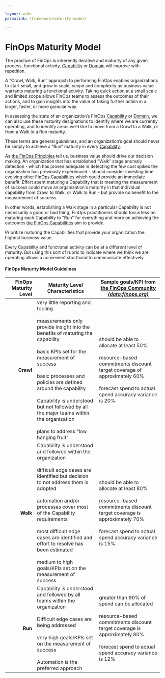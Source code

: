 ```yaml
---

layout: wide
permalink: /framework/maturity-model/

---
```


# FinOps Maturity Model

The practice of FinOps is inherently iterative and maturity of any given process, functional activity, [Capability](https://www.finops.org/framework/capabilities/) or [Domain](https://www.finops.org/framework/domains/) will improve with repetition.

A “Crawl, Walk, Run” approach to performing FinOps enables organizations to start small, and grow in scale, scope and complexity as business value warrants maturing a functional activity. Taking quick action at a small scale and limited scope allows FinOps teams to assess the outcomes of their actions, and to gain insights into the value of taking further action in a larger, faster, or more granular way.

In assessing the state of an organization’s FinOps [Capability](https://www.finops.org/framework/capabilities/) or [Domain](https://www.finops.org/framework/domains/), we can also use these maturity designations to identify where we are currently operating, and to identify areas we’d like to move from a Crawl to a Walk, or from a Walk to a Run maturity.

These terms are general guidelines, and an organization’s goal should never be simply to achieve a “Run” maturity in every [Capability](https://www.finops.org/framework/capabilities/).

As [the FinOps Principles](https://www.finops.org/framework/principles/) tell us, business value should drive our decision making.  An organization that has established "Walk" stage anomaly detection - which has proven adequate in detecting the few cost spikes the organization has previously experienced - should consider investing time evolving other [FinOps Capabilities](https://www.finops.org/framework/capabilities/) which could provide an immediate benefit. Effort spent maturing a Capability that is meeting the measurement of success could move an organization's maturity in that individual capability from Crawl to Walk, or Walk to Run - but provide no benefit to the measurement of success.

In other words, establishing a Walk stage in a particular Capability is not necessarily a good or bad thing, FinOps practitioners should focus less on maturing each Capability to "Run" for everything and more on achieving the outcomes [the FinOps Capabilities](https://www.finops.org/framework/capabilities/) aim to provide.

Prioritize maturing the Capabilities that provide your organization the highest business value.

Every Capability and functional activity can be at a different level of maturity. But using this sort of rubric to indicate where we think we are operating allows a convenient shorthand to communicate effectively.

#### FinOps Maturity Model Guidelines

| FinOps Maturity Level | Maturity Level Characteristics | Sample goals/KPI from [the FinOps Community](https://data.finops.org) <br/>[*(data.finops.org)*](https://data.finops.org) |
| --: | --- | --- |
| **Crawl** |  very little reporting and tooling <br/><br/> measurements only provide insight into the benefits of maturing the capability <br/><br/> basic KPIs set for the measurement of success <br/><br/> basic processes and policies are defined around the capability <br/><br/> Capability is understood but not followed by all the major teams within the organization <br/><br/> plans to address "low hanging fruit" | should be able to allocate at least 50% <br/><br/> resource-based commitments discount target coverage of approximately 60% <br/><br/> forecast spend to actual spend accuracy variance is 20% |
| **Walk** | Capability is understood and followed within the organization <br/><br/> difficult edge cases are identified but decision to not address them is adopted <br/><br/> automation and/or processes cover most of the Capability requirements <br/><br/> most difficult edge cases are identified and effort to resolve has been estimated <br/><br/> medium to high goals/KPIs set on the measurement of success | should be able to allocate at least 80% <br/><br/> resource-based commitments discount target coverage is approximately 70% <br/><br/> forecast spend to actual spend accuracy variance is 15% |
| **Run** | Capability is understood and followed by all teams within the organization <br/><br/> Difficult edge cases are being addressed <br/><br/> very high goals/KPIs set on the measurement of success <br/><br/> Automation is the preferred approach | greater than 90% of spend can be allocated <br/><br/> resource-based commitments discount target coverage is approximately 80% <br/><br/> forecast spend to actual spend accuracy variance is 12% |

